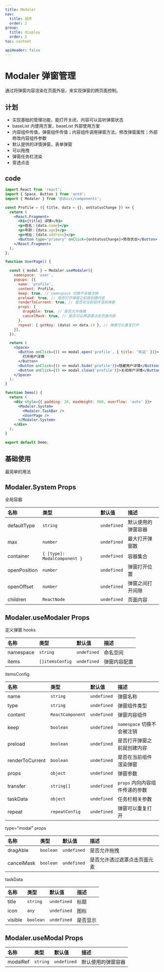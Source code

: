 ```yaml
---
title: Modaler
nav:
  title: 组件
  order: 2
group: 
  title: display
  order: 2
toc: content

apiHeader: false
---
```


# Modaler 弹窗管理

通过将弹窗内容渲染在页面外层，来实现弹窗的跨页面控制。

## 计划

- 实现基础的管理功能，能打开关闭，内容可以监听弹窗状态
- baseList 内使用方案，baseList 外部使用方案
- 内容组件传值，弹窗组件传值；内容组件调用弹窗方法，修改弹窗属性；外部修改内容组件参数
- 默认提供的详情弹窗，表单弹窗
- 可以拖拽
- 弹窗任务栏渲染
- 穿透点击

## code


```jsx | pure
import React from 'react';
import { Space, Button } from 'antd';
import { Modaler } from '@ihccc/components';

const Profile = ({ title, data = {}, onStatusChange }) => {
  return (
    <React.Fragment>
      <h1>{title} 详情</h1>
      <p>姓名：{data.name}</p>
      <p>年龄：{data.age}</p>
      <p>地址：{data.address}</p>
      <Button type="primary" onClick={onStatusChange}>修改状态</Button>
    </React.Fragment>
  );
};

function UserPage() {

  const { modal } = Modaler.useModaler({
    namespace: 'user',
    popups: [{
      name: 'profile',
      content: Profile,
      keep: true, // namespace 切换不会被注销
      preload: true, // 是否打开弹窗之前就创建内容
      renderToCurrent: true, // 是否在当前组件渲染弹窗
      props: {
        dragAble: true, // 是否允许拖拽
        cancelMask: true, // 是否可以跨遮罩点击页面内容
      },
      repeat: { getKey: (data) => data.id }, // 弹窗可以重复打开
    }],
  });

  return (
    <Space>
      <Button onClick={() => modal.open('profile', { title: '欢迎' })}>
        打开用户详情
      </Button>
      <Button onClick={() => modal.hide('profile')}>隐藏用户详情</Button>
      <Button onClick={() => modal.close('profile')}>关闭用户详情</Button>
    </Space>
  );
}

function Demo() {
  return (
    <div style={{ padding: 20, maxHeight: 960, overflow: 'auto' }}>
      <Modaler.System>
        <Modaler.TaskBar />
        <UserPage />
      </Modaler.System>
    </div>
  );
}

export default Demo;
```

## 基础使用

最简单的用法

<code src="./demo/base" iframe="640" transform></code>

## Modaler.System Props

全局容器

| 名称         | 类型                         | 默认值      | 描述               |
| :----------- | :--------------------------- | :---------- | :----------------- |
| defaultType  | `string`                     | `undefined` | 默认使用的弹窗容器 |
| max          | `number`                     | `undefined` | 最大打开弹窗数     |
| container    | `{ [type]: ModalComponent }` | `undefined` | 容器集合           |
| openPosition | `number`                     | `undefined` | 弹窗打开位置       |
| openOffset   | `number`                     | `undefined` | 弹窗之间打开间隙   |
| children     | `ReactNode`                  | `undefined` | 页面内容           |

## Modaler.useModaler Props

定义弹窗 hooks

| 名称      | 类型            | 默认值      | 描述         |
| :-------- | :-------------- | :---------- | :----------- |
| namespace | `string`        | `undefined` | 命名空间     |
| items     | `[]itemsConfig` | `undefined` | 弹窗内容配置 |

itemsConfig

| 名称            | 类型             | 默认值      | 描述                           |
| :-------------- | :--------------- | :---------- | :----------------------------- |
| name            | `string`         | `undefined` | 弹窗名称                       |
| type            | `string`         | `undefined` | 弹窗组件类型                   |
| content         | `ReactComponent` | `undefined` | 弹窗内容组件                   |
| keep            | `boolean`        | `undefined` | `namespace` 切换不会被注销     |
| preload         | `boolean`        | `undefined` | 是否打开弹窗之前就创建内容     |
| renderToCurrent | `boolean`        | `undefined` | 是否在当前组件渲染弹窗         |
| props           | `object`         | `undefined` | 弹窗参数                       |
| transfer        | `string[]`       | `undefined` | `props` 内向内容组件传递的参数 |
| taskData        | `object`         | `undefined` | 任务栏相关参数                 |
| repeat          | `repeatConfig`   | `undefined` | 弹窗可以重复打开               |

type="modal" props

| 名称       | 类型      | 默认值      | 描述                         |
| :--------- | :-------- | :---------- | :--------------------------- |
| dragAble   | `boolean` | `undefined` | 是否允许拖拽                 |
| cancelMask | `boolean` | `undefined` | 是否允许透过遮罩点击页面元素 |

taskData

| 名称    | 类型      | 默认值      | 描述     |
| :------ | :-------- | :---------- | :------- |
| title   | `string`  | `undefined` | 标题     |
| icon    | `any`     | `undefined` | 图标     |
| visible | `boolean` | `undefined` | 是否显示 |

## Modaler.useModal Props

| 名称     | 类型     | 默认值      | 描述               |
| :------- | :------- | :---------- | :----------------- |
| modalRef | `string` | `undefined` | 默认使用的弹窗容器 |
